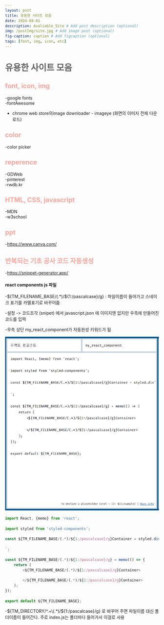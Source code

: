 ```yaml
---
layout: post
title: 유용한 사이트 모음
date: 2024-08-01
description: Avaliable_Site # Add post description (optional)
img: /postImg/site.jpg # Add image post (optional)
fig-caption: caption # Add figcaption (optional)
tags: [font, img, icon, etc]
---
```

# <span style="color:#616161; font-weight:bold;">유용한 사이트 모음 </span>

## <span style="color:#ffa59c; font-weight:bold;">font, icon, img</span>
-google fonts   
-fontAwesome   
- chrome web store의image  downloader - imageye (화면의 이미지 전체 다운로드)   

## <span style="color:#ffa59c; font-weight:bold;">color</span>
-color picker   

## <span style="color:#ffa59c; font-weight:bold;">reperence</span>
-GDWeb  
-pinterest  
-rwdb.kr  

## <span style="color:#ffa59c; font-weight:bold;">HTML, CSS, javascript</span>
-MDN   
-w3school   

## <span style="color:#ffa59c; font-weight:bold;">ppt</span>
-https://www.canva.com/   

## <span style="color:#ffa59c; font-weight:bold;">반복되는 기초 공사 코드 자동생성</span>

-https://snippet-generator.app/   

#### react components js 파일 

-${TM_FILENAME_BASE/(.*)/${1:/pascalcase}/g} : 파일이름이 들어가고 스네이크 표기를 카멜표기로 바꾸어줌   

-설정 -> 코드조각 (snipet) 에서 javascript.json 에 이미지엔 없지만 우측에 만들어진 코드를 입력   

-우측 상단 my_react_component가 자동완성 키워드가 됨   

![snipet](../assets/img/postImg/snipet.PNG)

```javascript
import React, {memo} from 'react';

import styled from 'styled-components';

const ${TM_FILENAME_BASE/(.*)/${1:/pascalcase}/g}Container = styled.div`

`;

const ${TM_FILENAME_BASE/(.*)/${1:/pascalcase}/g} = memo(() => {
    return (
        <${TM_FILENAME_BASE/(.*)/${1:/pascalcase}/g}Container>

        </${TM_FILENAME_BASE/(.*)/${1:/pascalcase}/g}Container>
    );
});

export default ${TM_FILENAME_BASE};

```

-${TM_DIRECTORY/^.+\\(.*)/${1:/pascalcase}/g} 로 바꾸어 주면 파일이름 대신 폴더이름이 들어간다. 주로 index.js는 폴더마다 들어가서 이걸로 사용   
